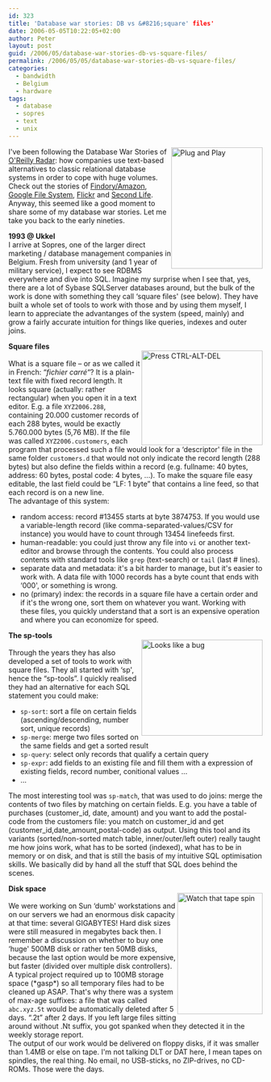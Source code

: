 ```yaml
---
id: 323
title: 'Database war stories: DB vs &#8216;square' files'
date: 2006-05-05T10:22:05+02:00
author: Peter
layout: post
guid: /2006/05/database-war-stories-db-vs-square-files/
permalink: /2006/05/05/database-war-stories-db-vs-square-files/
categories:
  - bandwidth
  - Belgium
  - hardware
tags:
  - database
  - sopres
  - text
  - unix
---
```

[<img  width="181" src="http://static.flickr.com/46/140747997_b1b4edecaa_m.jpg" alt="Plug and Play" height="240" style="float: right" />](http://www.flickr.com/photos/pforret/140747997/ "Photo Sharing")I've been following the Database War Stories of [O'Reilly Radar](http://radar.oreilly.com): how companies use text-based alternatives to classic relational database systems in order to cope with huge volumes. Check out the stories of [Findory/Amazon](http://radar.oreilly.com/archives/2006/05/database_war_stories_8_findory_1.html), [Google File System](http://radar.oreilly.com/archives/2006/05/database_war_stories_7_google.html), [Flickr](http://radar.oreilly.com/archives/2006/04/database_war_stories_3_flickr.html) and [Second Life](http://radar.oreilly.com/archives/2006/04/web_20_and_databases_part_1_se.html). Anyway, this seemed like a good moment to share some of my database war stories. Let me take you back to the early nineties.

**1993 @ Ukkel**  
I arrive at Sopres, one of the larger direct marketing / database management companies in Belgium. Fresh from university (and 1 year of military service), I expect to see RDBMS everywhere and dive into SQL. Imagine my surprise when I see that, yes, there are a lot of Sybase SQLServer databases around, but the bulk of the work is done with something they call &#8216;square files' (see below). They have built a whole set of tools to work with those and by using them myself, I learn to appreciate the advantanges of the system (speed, mainly) and grow a fairly accurate intuition for things like queries, indexes and outer joins.  
<!--more-->

  
**Square files**  
[<img  width="240" src="http://static.flickr.com/53/140747995_b3102758d1_m.jpg" alt="Press CTRL-ALT-DEL" height="187" style="float: right" />](http://www.flickr.com/photos/pforret/140747995/ "Photo Sharing")  
What is a square file &#8211; or as we called it in French: &#8220;_fichier carré_&#8220;? It is a plain-text file with fixed record length. It looks square (actually: rather rectangular) when you open it in a text editor. E.g. a file `XYZ2006.288`, containing 20.000 customer records of each 288 bytes, would be exactly 5.760.000 bytes (5,76 MB). If the file was called `XYZ2006.customers`, each program that processed such a file would look for a &#8216;descriptor' file in the same folder `customers.d` that would not only indicate the record length (288 bytes) but also define the fields within a record (e.g. fullname: 40 bytes, address: 60 bytes, postal code: 4 bytes, &#8230;). To make the square file easy editable, the last field could be &#8220;LF: 1 byte&#8221; that contains a line feed, so that each record is on a new line.  
The advantage of this system:

  * random access: record #13455 starts at byte 3874753. If you would use a variable-length record (like comma-separated-values/CSV for instance) you would have to count through 13454 linefeeds first.
  * human-readable: you could just throw any file into `vi` or another text-editor and browse through the contents. You could also process contents with standard tools like `grep` (text-search) or `tail` (last # lines).
  * separate data and metadata: it's a bit harder to manage, but it's easier to work with. A data file with 1000 records has a byte count that ends with &#8216;000', or something is wrong.
  * no (primary) index: the records in a square file have a certain order and if it's the wrong one, sort them on whatever you want. Working with these files, you quickly understand that a sort is an expensive operation and where you can economize for speed.

**The sp-tools**  
[<img  width="240" src="http://static.flickr.com/49/140747996_3385f3c794_m.jpg" alt="Looks like a bug" height="190" style="float: right" />](http://www.flickr.com/photos/pforret/140747996/ "Photo Sharing")  
Through the years they has also developed a set of tools to work with square files. They all started with &#8216;sp', hence the &#8220;sp-tools&#8221;. I quickly realised they had an alternative for each SQL statement you could make:

  * `sp-sort`: sort a file on certain fields (ascending/descending, number sort, unique records)
  * `sp-merge`: merge two files sorted on the same fields and get a sorted result
  * `sp-query`: select only records that qualify a certain query
  * `sp-expr`: add fields to an existing file and fill them with a expression of existing fields, record number, conitional values &#8230;
  * &#8230;

The most interesting tool was `sp-match`, that was used to do joins: merge the contents of two files by matching on certain fields. E.g. you have a table of purchases (customer\_id, date, amount) and you want to add the postal-code from the customers file: you match on customer\_id and get (customer\_id,date\_amount,postal-code) as output. Using this tool and its variants (sorted/non-sorted match table, inner/outer/left outer) really taught me how joins work, what has to be sorted (indexed), what has to be in memory or on disk, and that is still the basis of my intuitive SQL optimisation skills. We basically did by hand all the stuff that SQL does behind the scenes.

**Disk space**  
[<img  width="169" src="http://static.flickr.com/49/140745162_a32d0a8cc9_m.jpg" alt="Watch that tape spin" height="240" style="float: right" />](http://www.flickr.com/photos/pforret/140745162/ "Photo Sharing")  
We were working on Sun &#8216;dumb' workstations and on our servers we had an enormous disk capacity at that time: several GIGABYTES! Hard disk sizes were still measured in megabytes back then. I remember a discussion on whether to buy one &#8216;huge' 500MB disk or rather ten 50MB disks, because the last option would be more expensive, but faster (divided over multiple disk controllers).  
A typical project required up to 100MB storage space (\*gasp\*) so all temporary files had to be cleaned up ASAP. That's why there was a system of max-age suffixes: a file that was called `abc.xyz.5t` would be automatically deleted after 5 days. &#8220;.2t&#8221; after 2 days. If you left large files sitting around without .Nt suffix, you got spanked when they detected it in the weekly storage report.  
The output of our work would be delivered on floppy disks, if it was smaller than 1.4MB or else on tape. I'm not talking DLT or DAT here, I mean tapes on spindles, the real thing. No email, no USB-sticks, no ZIP-drives, no CD-ROMs. Those were the days.